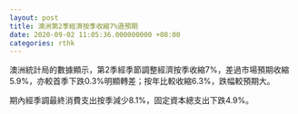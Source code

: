 ```yaml
---
layout: post
title: 澳洲第2季經濟按季收縮7%遜預期
date: 2020-09-02 11:05:36.000000000 +08:00
categories: rthk
---
```


澳洲統計局的數據顯示，第2季經季節調整經濟按季收縮7%，差過市場預期收縮5.9%，亦較首季下跌0.3%明顯轉差；按年比較收縮6.3%，跌幅較預期大。

期內經季調最終消費支出按季減少8.1%，固定資本總支出下跌4.9%。
